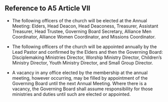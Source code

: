 ## Reference to A5 Article VII 

- The following officers of the church will be elected at the Annual Meeting: Elders, Head Deacon, Head Deaconess, Treasurer, Assistant Treasurer, Head Trustee, Governing Board Secretary, Alliance Men Coordinator, Alliance Women Coordinator, and Missions Coordinator.

- The following officers of the church will be appointed annually by the Lead Pastor and confirmed by the Elders and then the Governing Board: Disciplemaking Ministries Director, Worship Ministry Director, Children’s Ministry Director, Youth Ministry Director, and Small Group Director.

- A vacancy in any office elected by the membership at the annual meeting, however occurring, may be filled by appointment of the Governing Board until the next Annual Meeting. Where there is a vacancy, the Governing Board shall assume responsibility for those ministries and duties until such are elected or appointed. 

